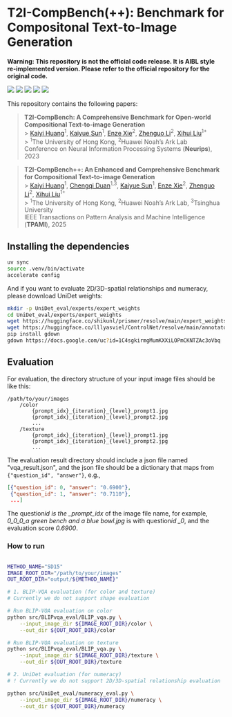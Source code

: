 # T2I-CompBench(++): Benchmark for Compositonal Text-to-Image Generation

<a color='red'>**Warning: This repository is not the official code release. It is AIBL style re-implemented version. Please refer to the official repository for the original code.**</a>

<a href='https://karine-h.github.io/T2I-CompBench-new/'><img src='https://img.shields.io/badge/Project-Page-Green'></a>
<a href='https://ieeexplore.ieee.org/abstract/document/10847875'><img src='https://img.shields.io/badge/T2I--CompBench++-Paper-red'></a>
<a href='https://arxiv.org/pdf/2307.06350v2'><img src='https://img.shields.io/badge/T2I--CompBench-Arxiv-red'></a>
<a href='https://connecthkuhk-my.sharepoint.com/:f:/g/personal/huangky_connect_hku_hk/Er_BhrcMwGREht6gnKGIErMB4egvvKM5ouhmkc0u5ZIKPw'><img src='https://img.shields.io/badge/Dataset-T2I--CompBench++-blue'></a>
<a href='https://connecthkuhk-my.sharepoint.com/:u:/g/personal/huangky_connect_hku_hk/EXEFBTzE6khPlsx2qPMjF9EBQYkE4WC2Z_XQGIjRUevjRQ'><img src='https://img.shields.io/badge/Dataset-Human eval images-purple'></a>

This repository contains the following papers:

> **T2I-CompBench: A Comprehensive Benchmark for Open-world Compositional Text-to-image Generation**<br> > [Kaiyi Huang](https://scholar.google.com/citations?user=dB86D_cAAAAJ&hl=zh-CN&oi=sra)<sup>1</sup>, [Kaiyue Sun](https://scholar.google.com/citations?user=mieuBzUAAAAJ&hl=zh-CN&oi=sra)<sup>1</sup>, [Enze Xie](https://xieenze.github.io/)<sup>2</sup>, [Zhenguo Li](https://scholar.google.com.sg/citations?user=XboZC1AAAAAJ&hl=en)<sup>2</sup>, [Xihui Liu](https://xh-liu.github.io/)<sup>1+</sup><br> > <sup>1</sup>The University of Hong Kong, <sup>2</sup>Huawei Noah’s Ark Lab<br>
> Conference on Neural Information Processing Systems (**Neurips**), 2023

> **T2I-CompBench++: An Enhanced and Comprehensive Benchmark for Compositional Text-to-image Generation**<br> > [Kaiyi Huang](https://scholar.google.com/citations?user=dB86D_cAAAAJ&hl=zh-CN&oi=sra)<sup>1</sup>, [Chengqi Duan](https://scholar.google.com/citations?user=r9qb4ZwAAAAJ&hl=zh-CN&oi=sra)<sup>1,3</sup>, [Kaiyue Sun](https://scholar.google.com/citations?user=mieuBzUAAAAJ&hl=zh-CN&oi=sra)<sup>1</sup>, [Enze Xie](https://xieenze.github.io/)<sup>2</sup>, [Zhenguo Li](https://scholar.google.com.sg/citations?user=XboZC1AAAAAJ&hl=en)<sup>2</sup>, [Xihui Liu](https://xh-liu.github.io/)<sup>1+</sup><br> > <sup>1</sup>The University of Hong Kong, <sup>2</sup>Huawei Noah’s Ark Lab, <sup>3</sup>Tsinghua University<br>
> IEEE Transactions on Pattern Analysis and Machine Intelligence (**TPAMI**), 2025

## Installing the dependencies

```bash
uv sync
source .venv/bin/activate
accelerate config
```

And if you want to evaluate 2D/3D-spatial relationships and numeracy, please download UniDet weights:

```bash
mkdir -p UniDet_eval/experts/expert_weights
cd UniDet_eval/experts/expert_weights
wget https://huggingface.co/shikunl/prismer/resolve/main/expert_weights/Unified_learned_OCIM_RS200_6x%2B2x.pth
wget https://huggingface.co/lllyasviel/ControlNet/resolve/main/annotator/ckpts/dpt_hybrid-midas-501f0c75.pt
pip install gdown
gdown https://docs.google.com/uc?id=1C4sgkirmgMumKXXiLOPmCKNTZAc3oVbq
```

## Evaluation

For evaluation, the directory structure of your input image files should be like this:

```
/path/to/your/images
    /color
        {prompt_idx}_{iteration}_{level}_prompt1.jpg
        {prompt_idx}_{iteration}_{level}_prompt2.jpg
        ...
    /texture
        {prompt_idx}_{iteration}_{level}_prompt1.jpg
        {prompt_idx}_{iteration}_{level}_prompt2.jpg
        ...
```

The evaluation result directory should include a json file named "vqa_result.json", and the json file should be a dictionary that maps from
`{"question_id", "answer"}`, e.g.,

```json
[{"question_id": 0, "answer": "0.6900"},
 {"question_id": 1, "answer": "0.7110"},
 ...]
```

The question*id is the \_prompt_idx* of the image file name, for example, _0_0_0_a green bench and a blue bowl.jpg_ is with question*id \_0*, and the evaluation score _0.6900_.

### How to run

```bash

METHOD_NAME="SD15"
IMAGE_ROOT_DIR="/path/to/your/images"
OUT_ROOT_DIR="output/${METHOD_NAME}"

# 1. BLIP-VQA evaluation (for color and texture)
# Currently we do not support shape evaluation

# Run BLIP-VQA evaluation on color
python src/BLIPvqa_eval/BLIP_vqa.py \
    --input_image_dir ${IMAGE_ROOT_DIR}/color \
    --out_dir ${OUT_ROOT_DIR}/color

# Run BLIP-VQA evaluation on texture
python src/BLIPvqa_eval/BLIP_vqa.py \
    --input_image_dir ${IMAGE_ROOT_DIR}/texture \
    --out_dir ${OUT_ROOT_DIR}/texture

# 2. UniDet evaluation (for numeracy)
# ! Currently we do not support 2D/3D-spatial relationship evaluation

python src/UniDet_eval/numeracy_eval.py \
    --input_image_dir ${IMAGE_ROOT_DIR}/numeracy \
    --out_dir ${OUT_ROOT_DIR}/numeracy
```
